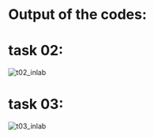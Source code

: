 # Output of the codes:

# task 02:
![t02_inlab](https://github.com/user-attachments/assets/9134a110-b7db-4b68-bada-da827d1aab4d)

# task 03:
![t03_inlab](https://github.com/user-attachments/assets/fb7dbb9f-5abd-41ea-a021-ca7a5438efd5)

